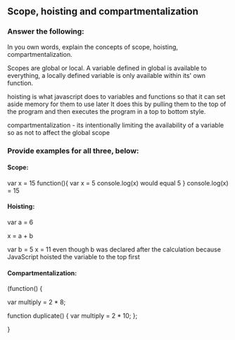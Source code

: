 ## Scope, hoisting and compartmentalization

### Answer the following:
In you own words, explain the concepts of scope, hoisting, compartmentalization.

Scopes are global or local. A variable defined in global is available to everything, a locally defined 
variable is only available within its' own function.

hoisting is what javascript does to variables and functions so that it can set aside memory for them to use later
 It does this by pulling them to the top of the program and then executes the program in a top to bottom style.

compartmentalization - its intentionally limiting the availability of a variable so as not to affect the global scope

### Provide examples for all three, below:

#### Scope:
 var x = 15
    function(){
        var x = 5
        console.log(x)  would equal 5
    }
  console.log(x) = 15

#### Hoisting:
   
var a = 6

x = a + b

var b = 5
      x = 11 even though b was declared after the calculation because JavaScript hoisted the variable to the top first

#### Compartmentalization:
(function() {
  
  var multiply = 2 * 8;

  function duplicate() {
    var multiply = 2 * 10;
  };



  
}